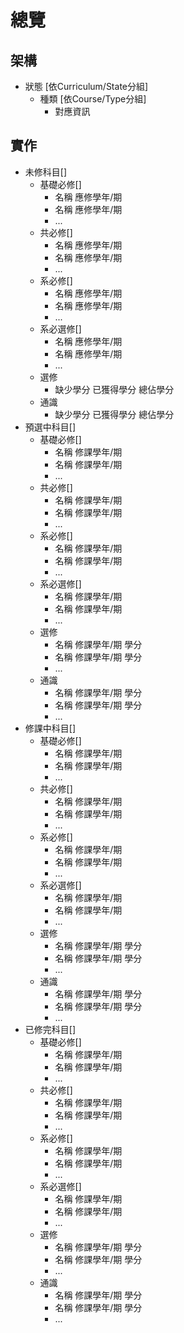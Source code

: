 # 總覽
## 架構
   *  狀態              [依Curriculum/State分組]
      - 種類            [依Course/Type分組]
         + 對應資訊
## 實作
   * 未修科目[]
      - 基礎必修[]
         + 名稱   應修學年/期
         + 名稱   應修學年/期
         + ...
      - 共必修[]
         + 名稱   應修學年/期
         + 名稱   應修學年/期
         + ...
      - 系必修[]
         + 名稱   應修學年/期
         + 名稱   應修學年/期
         + ...
      - 系必選修[]
         + 名稱   應修學年/期
         + 名稱   應修學年/期
         + ...
      - 選修
         + 缺少學分  已獲得學分  總佔學分
      - 通識
         + 缺少學分  已獲得學分  總佔學分
   * 預選中科目[]
      - 基礎必修[]
         + 名稱   修課學年/期
         + 名稱   修課學年/期
         + ...
      - 共必修[]
         + 名稱   修課學年/期
         + 名稱   修課學年/期
         + ...
      - 系必修[]
         + 名稱   修課學年/期
         + 名稱   修課學年/期
         + ...
      - 系必選修[]
         + 名稱   修課學年/期
         + 名稱   修課學年/期
         + ...
      - 選修
         + 名稱   修課學年/期 學分
         + 名稱   修課學年/期 學分
         + ...
      - 通識
         + 名稱   修課學年/期 學分
         + 名稱   修課學年/期 學分
         + ...
   * 修課中科目[]
      - 基礎必修[]
         + 名稱   修課學年/期
         + 名稱   修課學年/期
         + ...
      - 共必修[]
         + 名稱   修課學年/期
         + 名稱   修課學年/期
         + ...
      - 系必修[]
         + 名稱   修課學年/期
         + 名稱   修課學年/期
         + ...
      - 系必選修[]
         + 名稱   修課學年/期
         + 名稱   修課學年/期
         + ...
      - 選修
         + 名稱   修課學年/期 學分
         + 名稱   修課學年/期 學分
         + ...
      - 通識
         + 名稱   修課學年/期 學分
         + 名稱   修課學年/期 學分
         + ...
   * 已修完科目[]
      - 基礎必修[]
         + 名稱   修課學年/期
         + 名稱   修課學年/期
         + ...
      - 共必修[]
         + 名稱   修課學年/期
         + 名稱   修課學年/期
         + ...
      - 系必修[]
         + 名稱   修課學年/期
         + 名稱   修課學年/期
         + ...
      - 系必選修[]
         + 名稱   修課學年/期
         + 名稱   修課學年/期
         + ...
      - 選修
         + 名稱   修課學年/期 學分
         + 名稱   修課學年/期 學分
         + ...
      - 通識
         + 名稱   修課學年/期 學分
         + 名稱   修課學年/期 學分
         + ...
